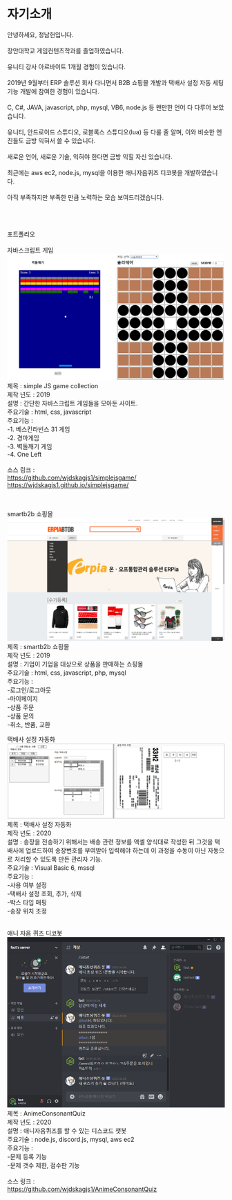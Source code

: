 # 자기소개
 안녕하세요, 정남헌입니다.<br/><br/>
 장안대학교 게임컨텐츠학과를 졸업하였습니다.<br/><br/>
 유니티 강사 아르바이트 1개월 경험이 있습니다.<br/><br/>
 2019년 9월부터 ERP 솔루션 회사 다니면서 B2B 쇼핑몰 개발과 택배사 설정 자동 세팅 기능 개발에 참여한 경험이 있습니다.<br/><br/>
 C, C#, JAVA, javascript, php, mysql, VB6, node.js 등 왠만한 언어 다 다루어 보았습니다.<br/><br/>
 유니티, 안드로이드 스튜디오, 로블록스 스튜디오(lua) 등 다룰 줄 알며, 이와 비슷한 엔진들도 금방 익혀서 쓸 수 있습니다.<br/><br/>
 새로운 언어, 새로운 기술, 익혀야 한다면 금방 익힐 자신 있습니다.<br/><br/>
 최근에는 aws ec2, node.js, mysql을 이용한 애니자음퀴즈 디코봇을 개발하였습니다.<br/><br/>
 아직 부족하지만 부족한 만큼 노력하는 모습 보여드리겠습니다.<br/><br/>


<br/><br/>
포트폴리오<br/>
<br/>
자바스크립트 게임 <br/>
![ex_screenshot](./img/simple-JS-game-collection.jpg)
<br/>
제목 : simple JS game collection<br/>
제작 년도 : 2019<br/>
설명 : 간단한 자바스크립트 게임들을 모아둔 사이트.<br/>
주요기술 : html, css, javascript<br/>
주요기능 :<br/>
-1. 베스킨라빈스 31 게임<br/>
-2. 경마게임<br/>
-3. 벽돌깨기 게임<br/>
-4. One Left<br/>
<br/>
소스 링크 :<br/>
https://github.com/wjdskagjs1/simplejsgame/<br/>
https://wjdskagjs1.github.io/simplejsgame/<br/>
<br/><br/>

smartb2b 쇼핑몰 <br/>
![ex_screenshot](./img/b2b.png)
<br/>
제목 : smartb2b 쇼핑몰<br/>
제작 년도 : 2019<br/>
설명 : 기업이 기업을 대상으로 상품을 판매하는 쇼핑몰 <br/>
주요기술 : html, css, javascript, php, mysql<br/>
주요기능 :<br/>
-로그인/로그아웃<br/>
-마이페이지<br/>
-상품 주문<br/>
-상품 문의<br/>
-취소, 반품, 교환<br/>

택배사 설정 자동화 <br/>
![ex_screenshot](./img/DeliverySetAuto.png)
<br/>
제목 : 택배사 설정 자동화<br/>
제작 년도 : 2020<br/>
설명 : 송장을 전송하기 위해서는 배송 관련 정보를 액셀 양식대로 작성한 뒤 그것을 택배사에 업로드하여 송장번호를 부여받아 입력해야 하는데 이 과정을 수동이 아닌 자동으로 처리할 수 있도록 만든 관리자 기능.<br/>
주요기술 : Visual Basic 6, mssql<br/>
주요기능 :<br/>
-사용 여부 설정<br/>
-택배사 설정 조회, 추가, 삭제<br/>
-박스 타입 매핑<br/>
-송장 위치 조정<br/>
<br/>

애니 자음 퀴즈 디코봇 <br/>
![ex_screenshot](./img/acq.png)
<br/>
제목 : AnimeConsonantQuiz<br/>
제작 년도 : 2020<br/>
설명 : 애니자음퀴즈를 할 수 있는 디스코드 챗봇<br/>
주요기술 : node.js, discord.js, mysql, aws ec2<br/>
주요기능 :<br/>
-문제 등록 기능<br/>
-문제 갯수 제한, 점수판 기능<br/>
<br/>
소스 링크 :<br/>
https://github.com/wjdskagjs1/AnimeConsonantQuiz<br/>
<br/><br/>
